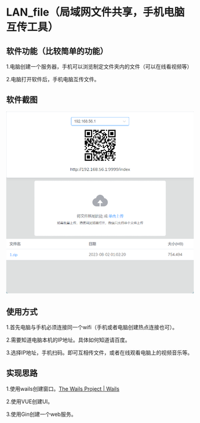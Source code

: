 # LAN_file（局域网文件共享，手机电脑互传工具）

## 软件功能（比较简单的功能）

1.电脑创建一个服务器，手机可以浏览制定文件夹内的文件（可以在线看视频等）

2.电脑打开软件后，手机电脑互传文件。

## 软件截图

![输入图片说明](%E8%BD%AF%E4%BB%B6%E6%88%AA%E5%9B%BE.png)

## 使用方式

1.首先电脑与手机必须连接同一个wifi（手机或者电脑创建热点连接也可）。

2.需要知道电脑本机的IP地址。具体如何知道请百度。

3.选择IP地址，手机扫码。即可互相传文件，或者在线观看电脑上的视频音乐等。

## 实现思路

1.使用wails创建窗口。[The Wails Project | Wails](https://wails.io/zh-Hans/)

2.使用VUE创建UI。

3.使用Gin创建一个web服务。
